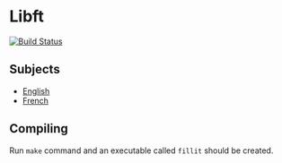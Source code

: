 # Libft

[![Build Status](https://travis-ci.com/tle-dieu/libft.svg?token=xtZWhFKxcz9ZpaGPprh9&branch=master)](https://travis-ci.com/tle-dieu/libft)

## Subjects

- [English](subjects/fillit.en.pdf)
- [French](subjects/fillit.fr.pdf)

## Compiling

Run `make` command and an executable called `fillit` should be created.
